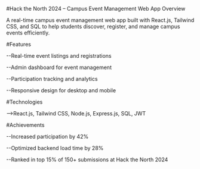 #Hack the North 2024 – Campus Event Management Web App
Overview

A real-time campus event management web app built with React.js, Tailwind CSS, and SQL to help students discover, register, and manage campus events efficiently.

#Features

--Real-time event listings and registrations

--Admin dashboard for event management

--Participation tracking and analytics

--Responsive design for desktop and mobile

#Technologies

-->React.js, Tailwind CSS, Node.js, Express.js, SQL, JWT

#Achievements

--Increased participation by 42%

--Optimized backend load time by 28%

--Ranked in top 15% of 150+ submissions at Hack the North 2024
